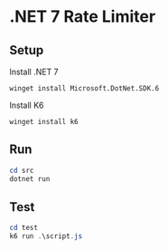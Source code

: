 # .NET 7 Rate Limiter

## Setup

Install .NET 7

`winget install Microsoft.DotNet.SDK.6`

Install K6

`winget install k6`

## Run

```ps1
cd src
dotnet run
```

## Test

```ps1
cd test
k6 run .\script.js
```
